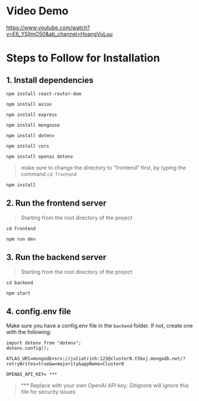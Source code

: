 # Video Demo
https://www.youtube.com/watch?v=E6_YSjImO50&ab_channel=HoangVuLuu

# Steps to Follow for Installation

## 1. Install dependencies
```
npm install react-router-dom
```
```
npm install axios
```
```
npm install express
```
```
npm install mongoose
```
```
npm install dotenv
```
```
npm install cors
```
```
npm install openai dotenv
```
> make sure to change the directory to "frontend" first, by typing the command ```cd frontend```
```
npm install
```

## 2. Run the frontend server
> Starting from the root directory of the project
```
cd frontend
```
```
npm run dev
```

## 3. Run the backend server
> Starting from the root directory of the project
```
cd backend
```
```
npm start
```

## 4. config.env file
Make sure you have a config.env file in the ```backend``` folder. If not, create one with the following:
```
import dotenv from "dotenv";
dotenv.config();

ATLAS_URI=mongodb+srv://juliatrinh:123@cluster0.t5bxj.mongodb.net/?retryWrites=true&w=majority&appName=Cluster0

OPENAI_API_KEY= ***
```
> *** Replace with your own OpenAI API key; Gitignore will ignore this file for security issues
